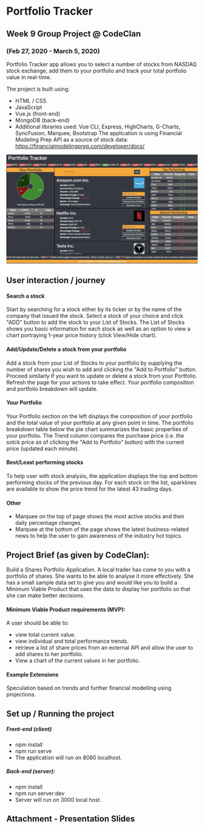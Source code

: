 # Portfolio Tracker
## Week 9 Group Project @ CodeClan
### (Feb 27, 2020 - March 5, 2020)

Portfolio Tracker app allows you to select a number of stocks from NASDAQ stock exchange, add them to your portfolio and track your total portfolio value in real-time.

The project is built using:
* HTML / CSS
* JavaScript
* Vue.js (front-end)
* MongoDB (back-end)
* Additional libraries used: Vue CLI, Express, HighCharts, G-Charts, SyncFusion, Marquee, Bootstrap
The application is using Financial Modeling Prep API as a source of stock data: https://financialmodelingprep.com/developer/docs/

![Alt text](./PortfolioTracker.png)

## User interaction / journey
#### Search a stock
Start by searching for a stock either by its ticker or by the name of the company that issued the stock. Select a stock of your choice and click "ADD" button to add the stock to your List of Stocks. The List of Stocks shows you basic information for each stock as well as an option to view a chart portraying 1-year price history (click View/Hide chart). 

#### Add/Update/Delete a stock from your portfolio
Add a stock from your List of Stocks to your portfolio by supplying the number of shares you wish to add and clicking the "Add to Portfolio" button. Proceed similarly if you want to update or delete a stock from your Portfolio. Refresh the page for your actions to take effect. Your portfolio composition and portfolio breakdown will update.

#### Your Portfolio
Your Portfolio section on the left displays the composition of your portfolio and the total value of your portfolio at any given point in time. The portfolio breakdown table below the pie chart summarizes the basic properties of your portfolio. The Trend column compares the purchase price (i.e. the sotck price as of clicking the "Add to Portfolio" button) with the current price (updated each minute).

#### Best/Least performing stocks
To help user with stock analysis, the application displays the top and bottom performing stocks of the previous day. For each stock on the list, sparklines are available to show the price trend for the latest 43 trading days.

#### Other
* Marquee on the top of page shows the most active stocks and their daily percentage changes. 
* Marquee at the bottom of the page shows the latest business-related news to help the user to gain awareness of the industry hot topics.

## Project Brief (as given by CodeClan):
Build a Shares Portfolio Application. A local trader has come to you with a portfolio of shares. She wants to be able to analyse it more effectively. She has a small sample data set to give you and would like you to build a Minimum Viable Product that uses the data to display her portfolio so that she can make better decisions.

#### Minimum Viable Product requirements (MVP):
A user should be able to:
* view total current value.
* view individual and total performance trends.
* retrieve a list of share prices from an external API and allow the user to add shares to her portfolio.
* View a chart of the current values in her portfolio.

#### Example Extensions
Speculation based on trends and further financial modelling using projections.


## Set up / Running the project
##### Front-end (client)
* npm install
* npm run serve
* The application will run on 8080 localhost.
##### Back-end (server):
* npm install 
* npm run server:dev
* Server will run on 3000 local host.

## Attachment - Presentation Slides
